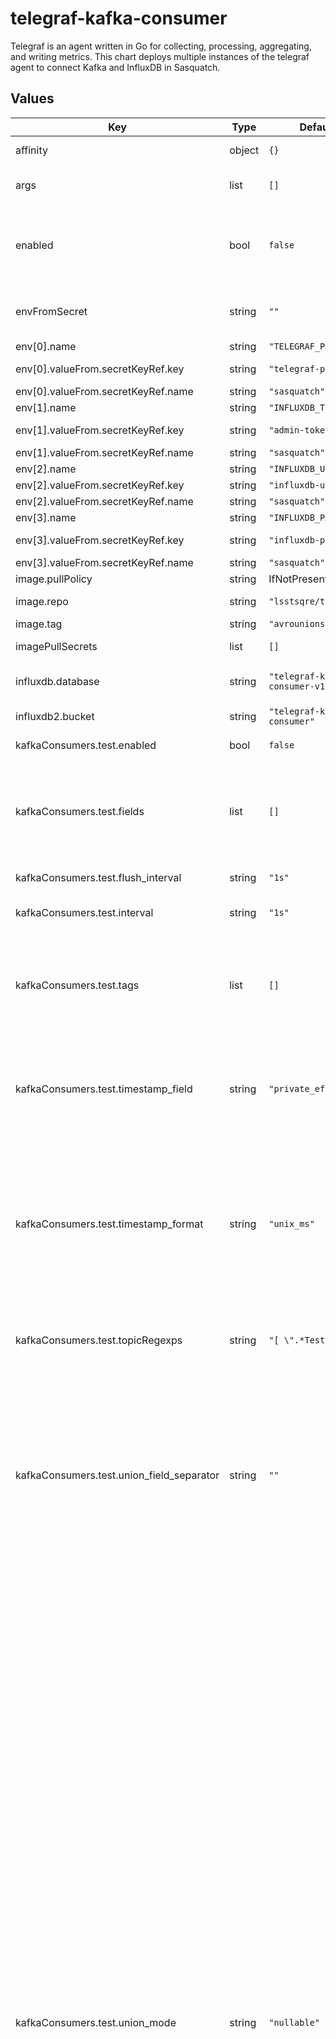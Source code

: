 # telegraf-kafka-consumer

Telegraf is an agent written in Go for collecting, processing, aggregating, and writing metrics. This chart deploys multiple instances of the telegraf agent to connect Kafka and InfluxDB in Sasquatch.

## Values

| Key | Type | Default | Description |
|-----|------|---------|-------------|
| affinity | object | `{}` | Affinity for pod assignment. |
| args | list | `[]` | Arguments passed to the Telegraf agent containers. |
| enabled | bool | `false` | Enable Telegraf Kafka Consumer. Note that the default configuration is meant to work with InfluxDB v1 and v2. |
| envFromSecret | string | `""` | Name of the secret with values to be added to the environment. |
| env[0].name | string | `"TELEGRAF_PASSWORD"` |  |
| env[0].valueFrom.secretKeyRef.key | string | `"telegraf-password"` | Telegraf KafkaUser password. |
| env[0].valueFrom.secretKeyRef.name | string | `"sasquatch"` |  |
| env[1].name | string | `"INFLUXDB_TOKEN"` |  |
| env[1].valueFrom.secretKeyRef.key | string | `"admin-token"` | InfluxDB v2 admin token. |
| env[1].valueFrom.secretKeyRef.name | string | `"sasquatch"` |  |
| env[2].name | string | `"INFLUXDB_USER"` |  |
| env[2].valueFrom.secretKeyRef.key | string | `"influxdb-user"` | InfluxDB v1 user |
| env[2].valueFrom.secretKeyRef.name | string | `"sasquatch"` |  |
| env[3].name | string | `"INFLUXDB_PASSWORD"` |  |
| env[3].valueFrom.secretKeyRef.key | string | `"influxdb-password"` | InfluxDB v1 password |
| env[3].valueFrom.secretKeyRef.name | string | `"sasquatch"` |  |
| image.pullPolicy | string | IfNotPresent | Image pull policy. |
| image.repo | string | `"lsstsqre/telegraf"` | Telegraf image repository. |
| image.tag | string | `"avrounions"` | Telegraf image tag. |
| imagePullSecrets | list | `[]` | Secret names to use for Docker pulls. |
| influxdb.database | string | `"telegraf-kafka-consumer-v1"` | Name of the InfluxDB v1 database to write to. |
| influxdb2.bucket | string | `"telegraf-kafka-consumer"` | Name of the InfluxDB v2 bucket to write to. |
| kafkaConsumers.test.enabled | bool | `false` | Enable the Telegraf Kafka consumer. |
| kafkaConsumers.test.fields | list | `[]` | List of Avro fields to be recorded as InfluxDB tags.  If not specified, any Avro field that is not marked as a tag will become an InfluxDB field. |
| kafkaConsumers.test.flush_interval | string | `"1s"` | Default data flushing interval to InfluxDB. |
| kafkaConsumers.test.interval | string | `"1s"` | Data collection interval for the Kafka consumer. |
| kafkaConsumers.test.tags | list | `[]` | List of Avro fields to be recorded as InfluxDB tags.  The Avro fields specified as tags will be converted to strings before ingestion into InfluxDB. |
| kafkaConsumers.test.timestamp_field | string | `"private_efdStamp"` | Avro field to be used as the InfluxDB timestamp (optional).  If unspecified or set to the empty string, Telegraf will use the time it received the measurement. |
| kafkaConsumers.test.timestamp_format | string | `"unix_ms"` | Timestamp format: for Rubin, "unix_ms" is usually correct. Other possible values are "unix" (the default if unset), "unix_us", and "unix_ns".  Avro only supports millis and micros, although those are both simply type aliases to long integers. |
| kafkaConsumers.test.topicRegexps | string | `"[ \".*Test\" ]\n"` | List of regular expressions to specify the Kafka topics consumed by this agent. |
| kafkaConsumers.test.union_field_separator | string | `""` | Union field separator: if a single Avro field is flattened into more than one InfluxDB field (e.g. an array "a", with four members, would yield "a0", "a1", "a2", "a3"; if the field separator were "_", these would be "a_0"..."a_3".  The default of the empty string preserves the behavior of streamreactor. |
| kafkaConsumers.test.union_mode | string | `"nullable"` | Union mode: this can be one of "flatten", "nullable", or "any". If empty, the default is "flatten".  When "flatten" is set, then if you have an Avro union type of '[ "int", "float" ]' for field "a", and you have union_field_separator set to "_", then measurements of "a" will go into Telegraf fields "a_int" and "a_float" depending on their type.  This keeps InfluxDB happy with your data even when the same Avro field has multiple types (see below). One common use of Avro union types is to mark fields as optional by specifying '[ "null", "<type>" ]' as the union type.  If this is set to "nullable", the plugin will not change the field name by adding the type, but will silently discard fields whose values are null. However, the measurement will still contain any other fields. The last possible value is "any".  With this value, the plugin will not change the field name and will just put in whatever value it receives. WARNING: if you use "nullable" with more than one non-null type, or if you use "any", and Telegraf is feeding InfluxDB, InfluxDB will associate that field with the first type it sees for a given its value.  If it receives another measurement with a different type in that field, it will discard that entire measurement.  Be sure you know what you're doing if you use the "any" type, or "nullable" with more than one non-null type. For Rubin, "nullable" is usually the right choice. |
| nodeSelector | object | `{}` | Node labels for pod assignment. |
| podAnnotations | object | `{}` | Annotations for telegraf-kafka-consumers pods. |
| podLabels | object | `{}` | Labels for telegraf-kafka-consumer pods. |
| resources | object | `{}` | Kubernetes resources requests and limits. |
| tolerations | list | `[]` | Tolerations for pod assignment. |
